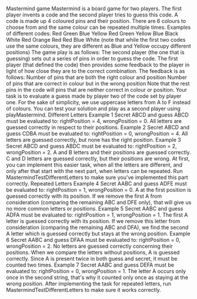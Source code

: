Mastermind game
Mastermind  is a board game for two players. The first player invents a code and the second player tries to guess this code. A code is made up 4 coloured pins and their position. There are 6 colours to choose from and the same colour can be repeated multiple times.
Examples of different codes:
Red Green Blue Yellow
Red Green Yellow Blue
Black White Red Orange
Red Red Blue White
(note that while the first two codes use the same colours, they are different as Blue and Yellow occupy different positions)
The game play is as follows:
The second player (the one that is guessing) sets out a series of pins in order to guess the code. The first player (that defined the code) then provides some feedback to the player in light of how close they are to the correct combination.
The feedback is as follows:
Number of pins that are both the right colour and position
Number of pins that are correct in colour but in the wrong position
Note that the rest pins in the code will pins that are neither correct in colour or position.
Your task is to evaluate a guess made by player two of the code set by player one. For the sake of simplicity, we use uppercase letters from A to F instead of colours.
You can test your solution and play as a second player using playMastermind.
Different Letters
Example 1
Secret ABCD and guess ABCD must be evaluated to: rightPosition = 4, wrongPosition = 0. All letters are guessed correctly in respect to their positions.
Example 2
Secret ABCD and guess CDBA must be evaluated to: rightPosition = 0, wrongPosition = 4. All letters are guessed correctly, but none has the right position.
Example 3
Secret ABCD and guess ABDC must be evaluated to: rightPosition = 2, wrongPosition = 2. A and B letters and their positions are guessed correctly. C and D letters are guessed correctly, but their positions are wrong.
At first, you can implement this easier task, when all the letters are different, and only after that start with the next part, when letters can be repeated. Run MastermindTestDifferentLetters to make sure you've implemented this part correctly.
Repeated Letters
Example 4
Secret AABC and guess ADFE must be evaluated to: rightPosition = 1, wrongPosition = 0. A at the first position is guessed correctly with its position. If we remove the first A from consideration (comparing the remaining ABC and DFE only), that will give us no more common letters or positions.
Example 5
Secret AABC and guess ADFA must be evaluated to: rightPosition = 1, wrongPosition = 1. The first A letter is guessed correctly with its position. If we remove this letter from consideration (comparing the remaining ABC and DFA), we find the second A letter which is guessed correctly but stays at the wrong position.
Example 6
Secret AABC and guess DFAA must be evaluated to: rightPosition = 0, wrongPosition = 2. No letters are guessed correctly concerning their positions. When we compare the letters without positions, A is guessed correctly. Since A is present twice in both guess and secret, it must be counted two times.
Example 7
Secret AABC and guess DEFA must be evaluated to: rightPosition = 0, wrongPosition = 1. The letter A occurs only once in the second string, that's why it counted only once as staying at the wrong position.
After implementing the task for repeated letters, run MastermindTestDifferentLetters to make sure it works correctly.
